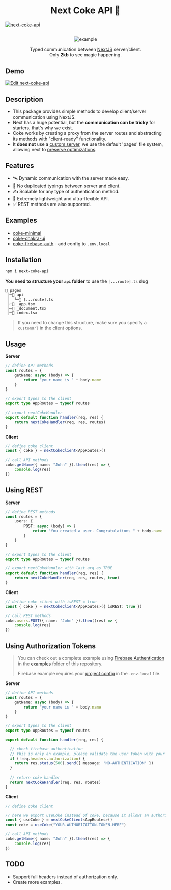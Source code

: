 <div align="center" >
  <h1>Next Coke API 👑</h1>
</div>

<a href="https://github.com/NxRoot/next-coke-api" target="_blank" rel="noopener">
  <picture>
    <source media="(prefers-color-scheme: dark)" srcset="https://i.ibb.co/Z8NL37W/dfgdgf.png" />
    <img alt="next-coke-api" src="https://i.ibb.co/Z8NL37W/dfgdgf.png" />
  </picture>
</a>

##
<div align="center" >
 <figure>
    <img src="https://i.ibb.co/tHRYyt9/ezgif-com-gif-maker-6.gif" alt="example" />
    <figcaption>
      <p align="center">
        Typed communication between <a href="https://nextjs.org/" target="_blank">NextJS</a> server/client.<br>Only <b>2kb</b> to see magic happening.
      </p>
    </figcaption>
  </figure>
  </div>
  
## Demo
  [![Edit next-coke-api](https://codesandbox.io/static/img/play-codesandbox.svg)](https://codesandbox.io/s/next-coke-api-7swl7u?fontsize=10&hidenavigation=1&theme=dark&file=/pages/index.tsx)

## Description

* This package provides simple methods to develop client/server communication using NextJS.
* Next has a huge potential, but the **communication can be tricky** for starters, that's why we exist.
* Coke works by creating a proxy from the server routes and abstracting its methods with "client-ready" functionality.
* It **does not** use a [custom server](https://nextjs.org/docs/advanced-features/custom-server), we use the default 'pages' file system, allowing next to [preserve optimizations](https://nextjs.org/docs/advanced-features/automatic-static-optimization).

## Features

* 🛰️ Dynamic communication with the server made easy.
* 🚯 No duplicated typings between server and client.
* ✍️ Scalable for any type of authentication method.
* 🚀 Extremely lightweight and ultra-flexible API.
* ✅ REST methods are also supported.

## Examples

* [coke-minimal](https://github.com/NxRoot/next-coke-api/tree/master/examples/coke-minimal)
* [coke-chakra-ui](https://github.com/NxRoot/next-coke-api/tree/master/examples/coke-chakra-ui)
* [coke-firebase-auth](https://github.com/NxRoot/next-coke-api/tree/master/examples/coke-firebase-auth) - add config to `.env.local`

## Installation 
```sh
npm i next-coke-api
```
**You need to structure your `api` folder** to use the `[...route].ts` slug <br>

```
📂 pages
 ├─📂 api
 │  └─📄 [...route].ts
 ├─📄 _app.tsx
 ├─📄 _document.tsx
 ├─📄 index.tsx 
```

> If you need to change this structure, make sure you specify a `customUrl` in the client options.

## Usage

**Server**
```typescript
// define API methods
const routes = {
    getName: async (body) => {
        return "your name is " + body.name 
    }
}

// export types to the client
export type AppRoutes = typeof routes

// export nextCokeHandler
export default function handler(req, res) {
    return nextCokeHandler(req, res, routes)
}
```
**Client**
```typescript
// define coke client
const { coke } = nextCokeClient<AppRoutes>()

// call API methods
coke.getName({ name: "John" }).then((res) => {
    console.log(res)
})

```

## Using REST

**Server**
```typescript
// define REST methods
const routes = {
    users: {
        POST: async (body) => {
            return "You created a user. Congratulations " + body.name 
        }
    } 
}

// export types to the client
export type AppRoutes = typeof routes

// export nextCokeHandler with last arg as TRUE
export default function handler(req, res) {
    return nextCokeHandler(req, res, routes, true)
}
```
**Client**
```typescript
// define coke client with isREST = true
const { coke } = nextCokeClient<AppRoutes>({ isREST: true })

// call REST methods
coke.users.POST({ name: "John" }).then((res) => {
    console.log(res)
})

```

## Using Authorization Tokens

> You can check out a complete example using [Firebase Authentication](https://firebase.google.com/docs/auth/web/start) in the [examples](https://github.com/NxRoot/next-coke-api/tree/master/examples) folder of this repository.
> 
> Firebase example requires your [project config](https://support.google.com/firebase/answer/7015592?hl=en#web) in the `.env.local` file.

**Server**
```typescript
// define API methods
const routes = {
    getName: async (body) => {
        return "your name is " + body.name 
    }
}

// export types to the client
export type AppRoutes = typeof routes

export default function handler(req, res) {

  // check firebase authentication 
  // this is only an example, please validate the user token with your authentication provider methods)
  if (!req.headers.authorization) {
    return res.status(500).send({ message: 'NO-AUTHENTICATION' })
  }
  
  // return coke handler
  return nextCokeHandler(req, res, routes)
}
```
**Client**
```typescript
// define coke client

// here we export useCoke instead of coke, because it allows an authorization token to be used
const { useCoke } = nextCokeClient<AppRoutes>()
const coke = useCoke("YOUR-AUTHORIZATION-TOKEN-HERE")

// call API methods
coke.getName({ name: "John" }).then((res) => {
    console.log(res)
})

```

## TODO
* Support full headers instead of authorization only.
* Create more examples.